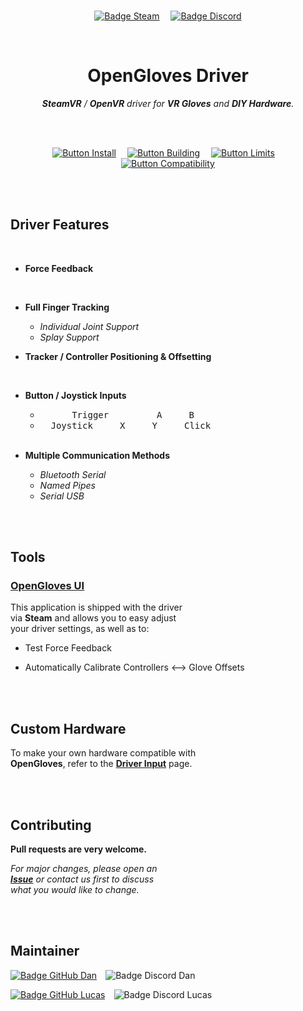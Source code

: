 
<br>

<div align = center>

[![Badge Steam]][Steam]   
[![Badge Discord]][Discord]

<br>

# OpenGloves Driver

***SteamVR*** */ **OpenVR** driver for **VR Gloves** and **DIY Hardware**.*

<br>
<br>

[![Button Install]][Install]   
[![Button Building]][Building]   
[![Button Limits]][Limits]   
[![Button Compatibility]][Compatibility]

</div>

<br>
<br>

## Driver Features

<br>

- **Force Feedback**

    <br>

- **Full Finger Tracking** <br>
    
    - *Individual Joint Support*
    - *Splay Support*


- **Tracker / Controller Positioning & Offsetting** <br>

    <br>

-   **Button / Joystick Inputs**

    - <kbd>      Trigger      </kbd>  <kbd>  A  </kbd>  <kbd>  B  </kbd> <br>
    - <kbd>  Joystick  </kbd>  <kbd>  X  </kbd>  <kbd>  Y  </kbd>  <kbd>  Click  </kbd>
    
    <br>

-   **Multiple Communication Methods** <br>
    
    - *Bluetooth Serial*
    - *Named Pipes*
    - *Serial USB*

<br>
<br>

## Tools

### [OpenGloves UI]

This application is shipped with the driver <br>
via **Steam** and allows you to easy adjust <br>
your driver settings, as well as to:

- Test Force Feedback

- Automatically Calibrate Controllers ⟷ Glove Offsets

<br>
<br>

## Custom Hardware

To make your own hardware compatible with <br>
**OpenGloves**, refer to the **[Driver Input]** page. <br>

<br>
<br>

## Contributing

**Pull requests are very welcome.**

*For major changes, please open an* <br>
***[Issue]*** *or contact us first to discuss* <br>
*what you would like to change.*

<br>
<br>

## Maintainer

[![Badge GitHub Dan]][GitHub Dan]   ![Badge Discord Dan]

[![Badge GitHub Lucas]][GitHub Lucas]   ![Badge Discord Lucas]

<br>


<!----------------------------------------------------------------------------->

[OpenGloves UI]: https://github.com/lucidVR/opengloves-ui
[Driver Input]: https://github.com/LucidVR/opengloves-driver/wiki/Driver-Input
[Steam Page]: https://store.steampowered.com/app/1574050/OpenGloves
[Discord]: https://discord.gg/lucidvr
[Steam]: https://store.steampowered.com/app/1574050/OpenGloves
[Issue]: https://github.com/LucidVR/opengloves-driver/issues
[UI]: https://github.com/lucidVR/opengloves-ui

[Compatibility]: docs/Compatibility.md
[Building]: docs/Building.md
[Install]: docs/Installation.md
[Limits]: docs/Limitations.md

[GitHub Lucas]: https://github.com/lucas-vrtech
[GitHub Dan]: https://github.com/danwillm


<!---------------------------------[ Badges ]---------------------------------->

[Badge Discord]: https://img.shields.io/badge/Discord-596cab?style=for-the-badge&logo=discord&logoColor=white&labelColor=7289DA
[Badge Steam]: https://img.shields.io/badge/Steam-000000?style=for-the-badge&logo=steam&logoColor=white&labelColor=181818

[Badge GitHub Lucas]: https://img.shields.io/badge/Lucas_VRTech-181717?style=for-the-badge&logo=GitHub&logoColor=white
[Badge GitHub Dan]: https://img.shields.io/badge/danwillm-181717?style=for-the-badge&logo=GitHub&logoColor=white

[Badge Discord Lucas]: https://img.shields.io/badge/LucidVR%230001-7289DA?style=for-the-badge&logo=Discord&logoColor=white
[Badge Discord Dan]: https://img.shields.io/badge/danwillm%238254-7289DA?style=for-the-badge&logo=Discord&logoColor=white


<!---------------------------------[ Buttons ]--------------------------------->

[Button Compatibility]: https://img.shields.io/badge/Compatibility-73398D?style=for-the-badge&logoColor=white&logo=AdonisJS
[Button Building]: https://img.shields.io/badge/Building-137CBD?style=for-the-badge&logoColor=white&logo=GitBook
[Button Install]: https://img.shields.io/badge/Installation-37814A?style=for-the-badge&logoColor=white&logo=DocuSign
[Button Limits]: https://img.shields.io/badge/Limitations-B5314C?style=for-the-badge&logoColor=white&logo=DocuSign
